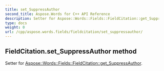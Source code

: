 ```yaml
---
title: set_SuppressAuthor
second_title: Aspose.Words for C++ API Reference
description: Setter for Aspose::Words::Fields::FieldCitation::get_SuppressAuthor. 
type: docs
weight: 0
url: /cpp/aspose.words.fields/fieldcitation/set_suppressauthor/
---
```

## FieldCitation.set_SuppressAuthor method


Setter for [Aspose::Words::Fields::FieldCitation::get_SuppressAuthor](./get_suppressauthor/).

